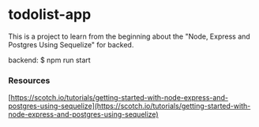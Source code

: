 # todolist-app
This is a project to learn from the beginning about the "Node, Express and Postgres Using Sequelize" for backed.

backend: $ npm run start

### Resources
  [https://scotch.io/tutorials/getting-started-with-node-express-and-postgres-using-sequelize](https://scotch.io/tutorials/getting-started-with-node-express-and-postgres-using-sequelize)

